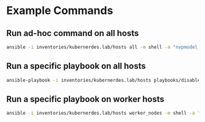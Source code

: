 # Example Commands

## Run ad-hoc command on all hosts 
```bash
ansible -i inventories/kubernerdes.lab/hosts all -m shell -a "nvpmodel -q"
```

## Run a specific playbook on all hosts
```bash
ansible-playbook -i inventories/kubernerdes.lab/hosts playbooks/disable_ipv6.yml
```

## Run a specific playbook on worker hosts
```bash
ansible -i inventories/kubernerdes.lab/hosts worker_nodes -m shell -a "nvpmodel -q"
```
